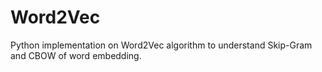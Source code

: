 # Word2Vec
Python implementation on Word2Vec algorithm to understand Skip-Gram and CBOW of word embedding.

